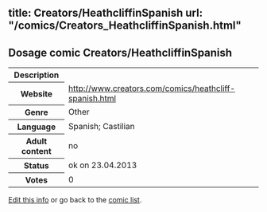title: Creators/HeathcliffinSpanish
url: "/comics/Creators_HeathcliffinSpanish.html"
---
Dosage comic Creators/HeathcliffinSpanish
-----------------------------------------

<table class="comicinfo">
<tr>
<th>Description</th><td></td>
</tr>
<tr>
<th>Website</th><td><a href="http://www.creators.com/comics/heathcliff-spanish.html">http://www.creators.com/comics/heathcliff-spanish.html</a></td>
</tr>
<tr>
<th>Genre</th><td>Other</td>
</tr>
<tr>
<th>Language</th><td>Spanish; Castilian</td>
</tr>
<tr>
<th>Adult content</th><td>no</td>
</tr>
<tr>
<th>Status</th><td>ok on 23.04.2013</td>
</tr>
<tr>
<th>Votes</th><td>0</div></td>
</tr>
</table>

[Edit this info](/comics/Creators_HeathcliffinSpanish_edit.html) or go back to the [comic list](../comic-index.html).
